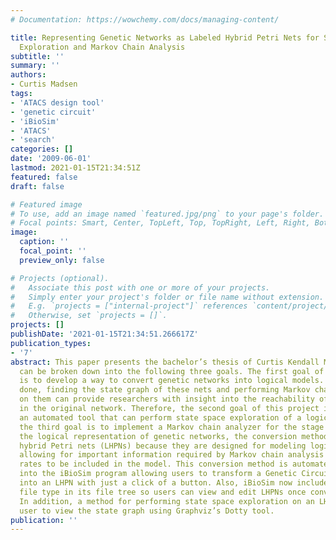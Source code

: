 ```yaml
---
# Documentation: https://wowchemy.com/docs/managing-content/

title: Representing Genetic Networks as Labeled Hybrid Petri Nets for State Space
  Exploration and Markov Chain Analysis
subtitle: ''
summary: ''
authors:
- Curtis Madsen
tags:
- 'ATACS design tool'
- 'genetic circuit'
- 'iBioSim'
- 'ATACS'
- 'search'
categories: []
date: '2009-06-01'
lastmod: 2021-01-15T21:34:51Z
featured: false
draft: false

# Featured image
# To use, add an image named `featured.jpg/png` to your page's folder.
# Focal points: Smart, Center, TopLeft, Top, TopRight, Left, Right, BottomLeft, Bottom, BottomRight.
image:
  caption: ''
  focal_point: ''
  preview_only: false

# Projects (optional).
#   Associate this post with one or more of your projects.
#   Simply enter your project's folder or file name without extension.
#   E.g. `projects = ["internal-project"]` references `content/project/deep-learning/index.md`.
#   Otherwise, set `projects = []`.
projects: []
publishDate: '2021-01-15T21:34:51.266617Z'
publication_types:
- '7'
abstract: This paper presents the bachelor’s thesis of Curtis Kendall Madsen which
  can be broken down into the following three goals. The first goal of this project
  is to develop a way to convert genetic networks into logical models. Once this is
  done, finding the state graph of these nets and performing Markov chain analysis
  on them can provide researchers with insight into the reachability of the states
  in the original network. Therefore, the second goal of this project is to develop
  an automated tool that can perform state space exploration of a logical model, and
  the third goal is to implement a Markov chain analyzer for the stage graph. For
  the logical representation of genetic networks, the conversion method uses labeled
  hybrid Petri nets (LHPNs) because they are designed for modeling logic while still
  allowing for important information required by Markov chain analysis such as transition
  rates to be included in the model. This conversion method is automated and is integrated
  into the iBioSim program allowing users to transform a Genetic Circuit Model (GCM)
  into an LHPN with just a click of a button. Also, iBioSim now includes the LHPN
  file type in its file tree so users can view and edit LHPNs once conversion is complete.
  In addition, a method for performing state space exploration on an LHPN allows the
  user to view the state graph using Graphviz’s Dotty tool.
publication: ''
---
```

